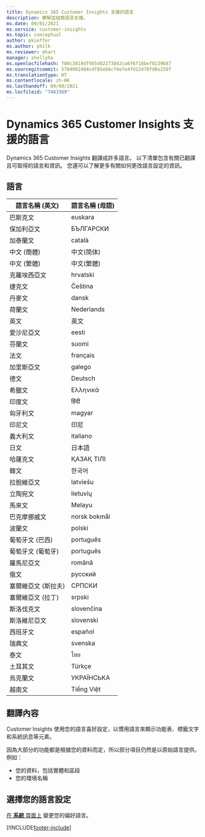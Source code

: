 ```yaml
---
title: Dynamics 365 Customer Insights 支援的語言
description: 瞭解並組態語言支援。
ms.date: 09/01/2021
ms.service: customer-insights
ms.topic: conceptual
author: pkieffer
ms.author: philk
ms.reviewer: mhart
manager: shellyha
ms.openlocfilehash: f80c3019df9b5d82273842ca6f6f18bef0239687
ms.sourcegitcommit: 5704002484cdf85ebbcf4e7e4fd12470fd8e259f
ms.translationtype: HT
ms.contentlocale: zh-HK
ms.lasthandoff: 09/08/2021
ms.locfileid: "7483369"
---
```

# <a name="supported-languages-for-dynamics-365-customer-insights"></a>Dynamics 365 Customer Insights 支援的語言

Dynamics 365 Customer Insights 翻譯成許多語言。 以下清單包含有關已翻譯且可取得的語言和資訊。 您還可以了解更多有關如何更改語言設定的資訊。 

## <a name="languages"></a>語言

| 語言名稱 (英文)|  語言名稱 (母語) |
| ------------- | ------------- |
| 巴斯克文 | euskara |
| 保加利亞文 | БЪЛГАРСКИ |
| 加泰蘭文 | català |
| 中文 (簡體) | 中文(简体) |
| 中文 (繁體) | 中文(繁體) |
| 克羅埃西亞文 | hrvatski |
| 捷克文 | Čeština |
| 丹麥文 | dansk |
| 荷蘭文 | Nederlands |
| 英文 | 英文 |
| 愛沙尼亞文 | eesti |
| 芬蘭文 | suomi |
| 法文 | français |
| 加里斯亞文 | galego |
| 德文 | Deutsch |
| 希臘文 | Ελληνικά |
| 印度文 | हिंदी |
| 匈牙利文 | magyar |
| 印尼文 | 印尼 |
| 義大利文 | italiano |
| 日文 | 日本語 |
| 哈薩克文 | ҚАЗАҚ ТІЛІ |
| 韓文 | 한국어 |
| 拉脫維亞文 | latviešu |
| 立陶宛文 | lietuvių |
| 馬來文 | Melayu |
| 巴克摩挪威文 | norsk bokmål |
| 波蘭文 | polski |
| 葡萄牙文 (巴西) | português |
| 葡萄牙文 (葡萄牙) | português |
| 羅馬尼亞文 | română |
| 俄文 | pусский |
| 塞爾維亞文 (斯拉夫) | СРПСКИ |
| 塞爾維亞文 (拉丁) | srpski |
| 斯洛伐克文 | slovenčina |
| 斯洛維尼亞文 | slovenski |
| 西班牙文 | español |
| 瑞典文 | svenska |
| 泰文 | ไทย |
| 土耳其文 | Türkçe |
| 烏克蘭文 | УКРАЇНСЬКА |
| 越南文 | Tiếng Việt |

## <a name="whats-translated"></a>翻譯內容

Customer Insights 使用您的語言喜好設定，以慣用語言來顯示功能表、標籤文字和系統訊息等元素。

因為大部分的功能都是根據您的資料而定，所以部分項目仍然是以原始語言提供。 例如：

- 您的資料，包括實體和區段
- 您的環境名稱

## <a name="choose-your-language-settings"></a>選擇您的語言設定  

[在 **系統** 頁面上](system.md) 變更您的偏好語言。


[!INCLUDE[footer-include](../includes/footer-banner.md)]